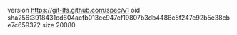 version https://git-lfs.github.com/spec/v1
oid sha256:3918431cd604aefb013ec947ef19807b3db4486c5f247e92b5e38cbe7c659372
size 20080
